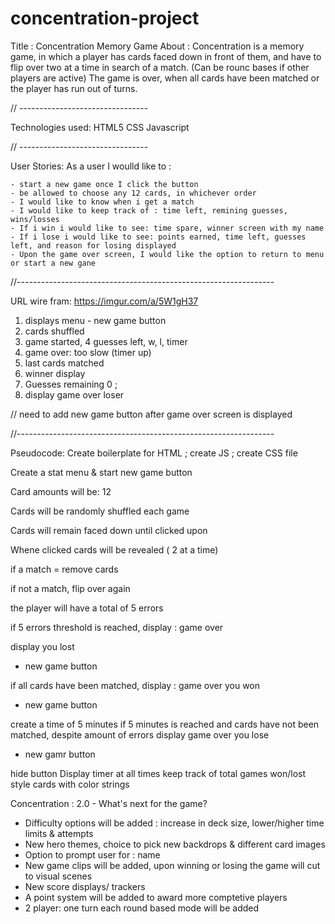 # concentration-project

Title : Concentration Memory Game 
About : Concentration is a memory game, in which a player has cards faced down in front of them, and have to flip over two at a time in search of a match. (Can be rounc bases if other players are active) The game is over, when all cards have been matched or the player has run out of turns.

// --------------------------------

Technologies used:
HTML5
CSS
Javascript 

// --------------------------------

User Stories:
As a user I woulld like to :

    - start a new game once I click the button
    - be allowed to choose any 12 cards, in whichever order
    - I would like to know when i get a match
    - I would like to keep track of : time left, remining guesses, wins/losses
    - If i win i would like to see: time spare, winner screen with my name
    - If i lose i would like to see: points earned, time left, guesses left, and reason for losing displayed
    - Upon the game over screen, I would like the option to return to menu or start a new gane 

//----------------------------------------------------------------

URL wire fram: https://imgur.com/a/5W1gH37

1. displays menu - new game button
2. cards shuffled
3. game started, 4 guesses left, w, l, timer
4. game over: too slow (timer up)
5. last cards matched
6. winner display
7. Guesses remaining 0 ; 
8. display game over loser

// need to add new game button after game over screen is displayed

//----------------------------------------------------------------

Pseudocode:
Create boilerplate for HTML ; create JS ; create CSS file

Create a stat menu & start new game button

Card amounts will be: 12

Cards will be randomly shuffled each game

Cards will remain faced down until clicked upon 

Whene clicked cards will be revealed ( 2 at a time)

if a match = remove cards

if not a match, flip over again

the player will have a total of 5 errors

if 5 errors threshold is reached, display : game over

display you lost 
- new game button

if all cards have been matched, display : game over you won
- new game button

create a time of 5 minutes
if 5 minutes is reached and cards have not been matched, despite amount of errors display game over you lose 
- new gamr button

hide button
Display timer at all times
keep track of total games won/lost
style cards with color strings

Concentration : 2.0 - What's next for the game?
- Difficulty options will be added : increase in deck size, lower/higher time limits & attempts
- New hero themes, choice to pick new backdrops & different card images
- Option to prompt user for : name
- New game clips will be added, upon winning or losing the game will cut to visual scenes
- New score displays/ trackers
- A point system will be added to award more comptetive players
- 2 player: one turn each round based mode will be added
